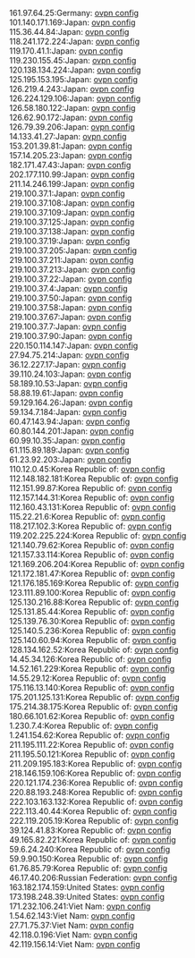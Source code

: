 161.97.64.25:Germany: [ovpn config](vpn/161_97_64_25.ovpn)  
101.140.171.169:Japan: [ovpn config](vpn/101_140_171_169.ovpn)  
115.36.44.84:Japan: [ovpn config](vpn/115_36_44_84.ovpn)  
118.241.172.224:Japan: [ovpn config](vpn/118_241_172_224.ovpn)  
119.170.41.1:Japan: [ovpn config](vpn/119_170_41_1.ovpn)  
119.230.155.45:Japan: [ovpn config](vpn/119_230_155_45.ovpn)  
120.138.134.224:Japan: [ovpn config](vpn/120_138_134_224.ovpn)  
125.195.153.195:Japan: [ovpn config](vpn/125_195_153_195.ovpn)  
126.219.4.243:Japan: [ovpn config](vpn/126_219_4_243.ovpn)  
126.224.129.106:Japan: [ovpn config](vpn/126_224_129_106.ovpn)  
126.58.180.122:Japan: [ovpn config](vpn/126_58_180_122.ovpn)  
126.62.90.172:Japan: [ovpn config](vpn/126_62_90_172.ovpn)  
126.79.39.206:Japan: [ovpn config](vpn/126_79_39_206.ovpn)  
14.133.41.27:Japan: [ovpn config](vpn/14_133_41_27.ovpn)  
153.201.39.81:Japan: [ovpn config](vpn/153_201_39_81.ovpn)  
157.14.205.23:Japan: [ovpn config](vpn/157_14_205_23.ovpn)  
182.171.47.43:Japan: [ovpn config](vpn/182_171_47_43.ovpn)  
202.177.110.99:Japan: [ovpn config](vpn/202_177_110_99.ovpn)  
211.14.246.199:Japan: [ovpn config](vpn/211_14_246_199.ovpn)  
219.100.37.1:Japan: [ovpn config](vpn/219_100_37_1.ovpn)  
219.100.37.108:Japan: [ovpn config](vpn/219_100_37_108.ovpn)  
219.100.37.109:Japan: [ovpn config](vpn/219_100_37_109.ovpn)  
219.100.37.125:Japan: [ovpn config](vpn/219_100_37_125.ovpn)  
219.100.37.138:Japan: [ovpn config](vpn/219_100_37_138.ovpn)  
219.100.37.19:Japan: [ovpn config](vpn/219_100_37_19.ovpn)  
219.100.37.205:Japan: [ovpn config](vpn/219_100_37_205.ovpn)  
219.100.37.211:Japan: [ovpn config](vpn/219_100_37_211.ovpn)  
219.100.37.213:Japan: [ovpn config](vpn/219_100_37_213.ovpn)  
219.100.37.22:Japan: [ovpn config](vpn/219_100_37_22.ovpn)  
219.100.37.4:Japan: [ovpn config](vpn/219_100_37_4.ovpn)  
219.100.37.50:Japan: [ovpn config](vpn/219_100_37_50.ovpn)  
219.100.37.58:Japan: [ovpn config](vpn/219_100_37_58.ovpn)  
219.100.37.67:Japan: [ovpn config](vpn/219_100_37_67.ovpn)  
219.100.37.7:Japan: [ovpn config](vpn/219_100_37_7.ovpn)  
219.100.37.90:Japan: [ovpn config](vpn/219_100_37_90.ovpn)  
220.150.114.147:Japan: [ovpn config](vpn/220_150_114_147.ovpn)  
27.94.75.214:Japan: [ovpn config](vpn/27_94_75_214.ovpn)  
36.12.227.17:Japan: [ovpn config](vpn/36_12_227_17.ovpn)  
39.110.24.103:Japan: [ovpn config](vpn/39_110_24_103.ovpn)  
58.189.10.53:Japan: [ovpn config](vpn/58_189_10_53.ovpn)  
58.88.19.61:Japan: [ovpn config](vpn/58_88_19_61.ovpn)  
59.129.164.26:Japan: [ovpn config](vpn/59_129_164_26.ovpn)  
59.134.7.184:Japan: [ovpn config](vpn/59_134_7_184.ovpn)  
60.47.143.94:Japan: [ovpn config](vpn/60_47_143_94.ovpn)  
60.80.144.201:Japan: [ovpn config](vpn/60_80_144_201.ovpn)  
60.99.10.35:Japan: [ovpn config](vpn/60_99_10_35.ovpn)  
61.115.89.189:Japan: [ovpn config](vpn/61_115_89_189.ovpn)  
61.23.92.203:Japan: [ovpn config](vpn/61_23_92_203.ovpn)  
110.12.0.45:Korea Republic of: [ovpn config](vpn/110_12_0_45.ovpn)  
112.148.182.181:Korea Republic of: [ovpn config](vpn/112_148_182_181.ovpn)  
112.151.99.87:Korea Republic of: [ovpn config](vpn/112_151_99_87.ovpn)  
112.157.144.31:Korea Republic of: [ovpn config](vpn/112_157_144_31.ovpn)  
112.160.43.131:Korea Republic of: [ovpn config](vpn/112_160_43_131.ovpn)  
115.22.21.6:Korea Republic of: [ovpn config](vpn/115_22_21_6.ovpn)  
118.217.102.3:Korea Republic of: [ovpn config](vpn/118_217_102_3.ovpn)  
119.202.225.224:Korea Republic of: [ovpn config](vpn/119_202_225_224.ovpn)  
121.140.79.62:Korea Republic of: [ovpn config](vpn/121_140_79_62.ovpn)  
121.157.33.114:Korea Republic of: [ovpn config](vpn/121_157_33_114.ovpn)  
121.169.206.204:Korea Republic of: [ovpn config](vpn/121_169_206_204.ovpn)  
121.172.181.47:Korea Republic of: [ovpn config](vpn/121_172_181_47.ovpn)  
121.176.185.169:Korea Republic of: [ovpn config](vpn/121_176_185_169.ovpn)  
123.111.89.100:Korea Republic of: [ovpn config](vpn/123_111_89_100.ovpn)  
125.130.216.88:Korea Republic of: [ovpn config](vpn/125_130_216_88.ovpn)  
125.131.85.44:Korea Republic of: [ovpn config](vpn/125_131_85_44.ovpn)  
125.139.76.30:Korea Republic of: [ovpn config](vpn/125_139_76_30.ovpn)  
125.140.5.236:Korea Republic of: [ovpn config](vpn/125_140_5_236.ovpn)  
125.140.60.94:Korea Republic of: [ovpn config](vpn/125_140_60_94.ovpn)  
128.134.162.52:Korea Republic of: [ovpn config](vpn/128_134_162_52.ovpn)  
14.45.34.126:Korea Republic of: [ovpn config](vpn/14_45_34_126.ovpn)  
14.52.161.229:Korea Republic of: [ovpn config](vpn/14_52_161_229.ovpn)  
14.55.29.12:Korea Republic of: [ovpn config](vpn/14_55_29_12.ovpn)  
175.116.13.140:Korea Republic of: [ovpn config](vpn/175_116_13_140.ovpn)  
175.201.125.131:Korea Republic of: [ovpn config](vpn/175_201_125_131.ovpn)  
175.214.38.175:Korea Republic of: [ovpn config](vpn/175_214_38_175.ovpn)  
180.66.101.62:Korea Republic of: [ovpn config](vpn/180_66_101_62.ovpn)  
1.230.7.4:Korea Republic of: [ovpn config](vpn/1_230_7_4.ovpn)  
1.241.154.62:Korea Republic of: [ovpn config](vpn/1_241_154_62.ovpn)  
211.195.111.22:Korea Republic of: [ovpn config](vpn/211_195_111_22.ovpn)  
211.195.50.121:Korea Republic of: [ovpn config](vpn/211_195_50_121.ovpn)  
211.209.195.183:Korea Republic of: [ovpn config](vpn/211_209_195_183.ovpn)  
218.146.159.106:Korea Republic of: [ovpn config](vpn/218_146_159_106.ovpn)  
220.121.174.236:Korea Republic of: [ovpn config](vpn/220_121_174_236.ovpn)  
220.88.193.248:Korea Republic of: [ovpn config](vpn/220_88_193_248.ovpn)  
222.103.163.132:Korea Republic of: [ovpn config](vpn/222_103_163_132.ovpn)  
222.113.40.44:Korea Republic of: [ovpn config](vpn/222_113_40_44.ovpn)  
222.119.205.19:Korea Republic of: [ovpn config](vpn/222_119_205_19.ovpn)  
39.124.41.83:Korea Republic of: [ovpn config](vpn/39_124_41_83.ovpn)  
49.165.82.221:Korea Republic of: [ovpn config](vpn/49_165_82_221.ovpn)  
59.6.24.240:Korea Republic of: [ovpn config](vpn/59_6_24_240.ovpn)  
59.9.90.150:Korea Republic of: [ovpn config](vpn/59_9_90_150.ovpn)  
61.76.85.79:Korea Republic of: [ovpn config](vpn/61_76_85_79.ovpn)  
46.17.40.206:Russian Federation: [ovpn config](vpn/46_17_40_206.ovpn)  
163.182.174.159:United States: [ovpn config](vpn/163_182_174_159.ovpn)  
173.198.248.39:United States: [ovpn config](vpn/173_198_248_39.ovpn)  
171.232.106.241:Viet Nam: [ovpn config](vpn/171_232_106_241.ovpn)  
1.54.62.143:Viet Nam: [ovpn config](vpn/1_54_62_143.ovpn)  
27.71.75.37:Viet Nam: [ovpn config](vpn/27_71_75_37.ovpn)  
42.118.0.196:Viet Nam: [ovpn config](vpn/42_118_0_196.ovpn)  
42.119.156.14:Viet Nam: [ovpn config](vpn/42_119_156_14.ovpn)  
